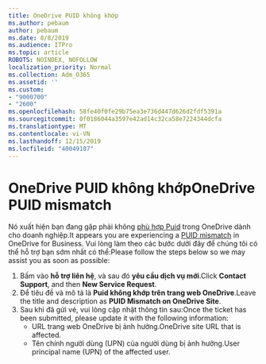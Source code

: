 ```yaml
---
title: OneDrive PUID không khớp
ms.author: pebaum
author: pebaum
ms.date: 8/8/2019
ms.audience: ITPro
ms.topic: article
ROBOTS: NOINDEX, NOFOLLOW
localization_priority: Normal
ms.collection: Adm_O365
ms.assetid: ''
ms.custom:
- "9000700"
- "2600"
ms.openlocfilehash: 58fe40f0fe29b75ea3e736d447d626d2fdf5391a
ms.sourcegitcommit: 0f0186044a3597e42ad14c32ca58e7224344dcfa
ms.translationtype: MT
ms.contentlocale: vi-VN
ms.lasthandoff: 12/15/2019
ms.locfileid: "40049107"
---
```

# <a name="onedrive-puid-mismatch"></a><span data-ttu-id="0c48e-102">OneDrive PUID không khớp</span><span class="sxs-lookup"><span data-stu-id="0c48e-102">OneDrive PUID mismatch</span></span>
<span data-ttu-id="0c48e-103">Nó xuất hiện bạn đang gặp phải không [phù hợp Puid](https://docs.microsoft.com/sharepoint/support/administration/access-denied-or-need-permission-error-sharepoint-online-or-onedrive-for-business#when-accessing-a-onedrive-site) trong OneDrive dành cho doanh nghiệp.</span><span class="sxs-lookup"><span data-stu-id="0c48e-103">It appears you are experiencing a [PUID mismatch](https://docs.microsoft.com/sharepoint/support/administration/access-denied-or-need-permission-error-sharepoint-online-or-onedrive-for-business#when-accessing-a-onedrive-site) in OneDrive for Business.</span></span> <span data-ttu-id="0c48e-104">Vui lòng làm theo các bước dưới đây để chúng tôi có thể hỗ trợ bạn sớm nhất có thể:</span><span class="sxs-lookup"><span data-stu-id="0c48e-104">Please follow the steps below so we may assist you as soon as possible:</span></span>

1. <span data-ttu-id="0c48e-105">Bấm vào **hỗ trợ liên hệ**, và sau đó **yêu cầu dịch vụ mới**.</span><span class="sxs-lookup"><span data-stu-id="0c48e-105">Click **Contact Support**, and then **New Service Request**.</span></span>
2. <span data-ttu-id="0c48e-106">Để tiêu đề và mô tả là **Puid không khớp trên trang web OneDrive**.</span><span class="sxs-lookup"><span data-stu-id="0c48e-106">Leave the title and description as **PUID Mismatch on OneDrive Site**.</span></span>
3. <span data-ttu-id="0c48e-107">Sau khi đã gửi vé, vui lòng cập nhật thông tin sau:</span><span class="sxs-lookup"><span data-stu-id="0c48e-107">Once the ticket has been submitted, please update it with the following information:</span></span>
    - <span data-ttu-id="0c48e-108">URL trang web OneDrive bị ảnh hưởng.</span><span class="sxs-lookup"><span data-stu-id="0c48e-108">OneDrive site URL that is affected.</span></span>
    - <span data-ttu-id="0c48e-109">Tên chính người dùng (UPN) của người dùng bị ảnh hưởng.</span><span class="sxs-lookup"><span data-stu-id="0c48e-109">User principal name (UPN) of the affected user.</span></span>




